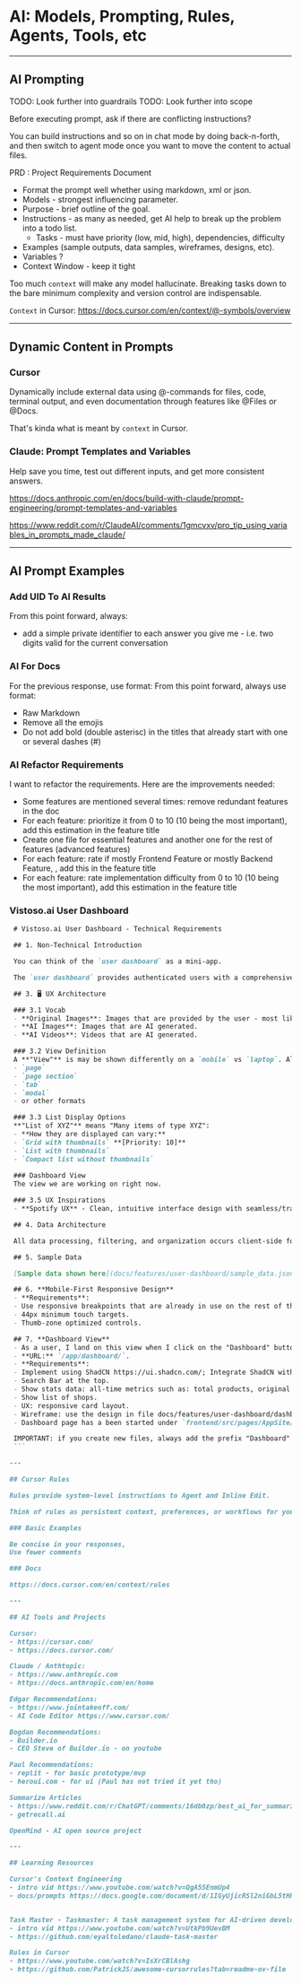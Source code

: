 
# AI: Models, Prompting, Rules, Agents, Tools, etc

---

## AI Prompting

TODO: Look further into guardrails
TODO: Look further into scope

Before executing prompt, ask if there are conflicting instructions?

You can build instructions and so on in chat mode by doing back-n-forth, and then switch to agent mode once you want to move the content to actual files.

PRD : Project Requirements Document

- Format the prompt well whether using markdown, xml or json.
- Models - strongest influencing parameter.
- Purpose - brief outline of the goal.
- Instructions - as many as needed, get AI help to break up the problem into a todo list.
  - Tasks - must have priority (low, mid, high), dependencies, difficulty
- Examples (sample outputs, data samples, wireframes, designs, etc).
- Variables ?
- Context Window - keep it tight

Too much `context` will make any model hallucinate. Breaking tasks down to the bare minimum complexity and version control are indispensable.

`Context` in Cursor: https://docs.cursor.com/en/context/@-symbols/overview

---

## Dynamic Content in Prompts

### Cursor

Dynamically include external data using @-commands for files, code, terminal output, and even documentation through features like @Files or @Docs.

That's kinda what is meant by `context` in Cursor.

### Claude: Prompt Templates and Variables

Help save you time, test out different inputs, and get more consistent answers.

https://docs.anthropic.com/en/docs/build-with-claude/prompt-engineering/prompt-templates-and-variables

https://www.reddit.com/r/ClaudeAI/comments/1gmcvxv/pro_tip_using_variables_in_prompts_made_claude/

---

## AI Prompt Examples

### Add UID To AI Results

From this point forward, always:
- add a simple private identifier to each answer you give me - i.e. two digits valid for the current conversation

### AI For Docs

For the previous response, use format:
From this point forward, always use format:
- Raw Markdown
- Remove all the emojis
- Do not add bold (double asterisc) in the titles that already start with one or several dashes (#)

### AI Refactor Requirements

I want to refactor the requirements. Here are the improvements needed:
 - Some features are mentioned several times: remove redundant features in the doc
 - For each feature: prioritize it from 0 to 10 (10 being the most important), add this estimation in the feature title
 - Create one file for essential features and another one for the rest of features (advanced features)
 - For each feature: rate if mostly Frontend Feature or mostly Backend Feature, , add this in the feature title
 - For each feature: rate implementation difficulty from 0 to 10 (10 being the most important), add this estimation in the feature title

### Vistoso.ai User Dashboard

   ```markdown
    # Vistoso.ai User Dashboard - Technical Requirements

    ## 1. Non-Technical Introduction

    You can think of the `user dashboard` as a mini-app.

    The `user dashboard` provides authenticated users with a comprehensive view of all their content. This logically and intuitively organized by shop domains and products. 

    ## 3. 🖥️ UX Architecture

    ### 3.1 Vocab
    - **Original Images**: Images that are provided by the user - most likely real photos of the product.
    - **AI Images**: Images that are AI generated.
    - **AI Videos**: Videos that are AI generated.

    ### 3.2 View Definition
    A **"View"** is may be shown differently on a `mobile` vs `laptop`. All views are implemented as components and can be displayed as a:
    - `page`
    - `page section`
    - `tab`
    - `modal`
    - or other formats

    ### 3.3 List Display Options
    **"List of XYZ"** means "Many items of type XYZ":
    - **How they are displayed can vary:**
    - `Grid with thumbnails` **[Priority: 10]**
    - `List with thumbnails`
    - `Compact list without thumbnails`
    
    ### Dashboard View
    The view we are working on right now.

    ### 3.5 UX Inspirations
    - **Spotify UX** - Clean, intuitive interface design with seamless/transparent hierarchical navigation

    ## 4. Data Architecture

    All data processing, filtering, and organization occurs client-side for optimal performance and user experience.

    ## 5. Sample Data

    [Sample data shown here](docs/features/user-dashboard/sample_data.json) is what we need to process and display.

    ## 6. **Mobile-First Responsive Design**
    - **Requirements**:
    - Use responsive breakpoints that are already in use on the rest of the project.
    - 44px minimum touch targets.
    - Thumb-zone optimized controls.

    ## 7. **Dashboard View**
    - As a user, I land on this view when I click on the "Dashboard" button in the menu.
    - **URL:** `/app/dashboard/`.
    - **Requirements**:
    - Implement using ShadCN https://ui.shadcn.com/; Integrate ShadCN with existing color code of the project.
    - Search Bar at the top.
    - Show stats data: all-time metrics such as: total products, original images, ai images, and ai videos.
    - Show list of shops.
    - UX: responsive card layout.
    - Wireframe: use the design in file docs/features/user-dashboard/dashboard_view_00_-_vistoso.ai.png to guide you
    - Dashboard page has a been started under `frontend/src/pages/AppSite/DashboardPage.tsx`, carry on the work started.

    IMPORTANT: if you create new files, always add the prefix "Dashboard" to the file name. For instance, `Card.tsx` becomes `DashboardCard.tsx`.
    ```

---

## Cursor Rules 

Rules provide system-level instructions to Agent and Inline Edit. 

Think of rules as persistent context, preferences, or workflows for your projects.

### Basic Examples

Be concise in your responses,
Use fewer comments

### Docs

https://docs.cursor.com/en/context/rules

---

## AI Tools and Projects

Cursor:
- https://cursor.com/
- https://docs.cursor.com/

Claude / Anthtopic:
- https://www.anthropic.com
- https://docs.anthropic.com/en/home
 
Edgar Recommendations:
- https://www.jointakeoff.com/ 
- AI Code Editor https://www.cursor.com/ 

Bogdan Recommendations:
- Builder.io 
- CEO Steve of Builder.io - on youtube

Paul Recommendations:
- replit - for basic prototype/mvp
- heroui.com - for ui (Paul has not tried it yet tho)

Summarize Articles
 - https://www.reddit.com/r/ChatGPT/comments/16db0zp/best_ai_for_summarizing_articleslong_reddit_posts/
 - getrecall.ai 
 
OpenMind - AI open source project

---

## Learning Resources

Cursor's Context Engineering
- intro vid https://www.youtube.com/watch?v=QgA55EnmUp4
- docs/prompts https://docs.google.com/document/d/1IGyUjicRSl2niGbL5tHRWzTZo1rL-oLOfjOdMilDtEk/edit?tab=t.0


Task Master - Taskmaster: A task management system for AI-driven development, AI agnostic. 
 - intro vid https://www.youtube.com/watch?v=UtkPb9UevBM
 - https://github.com/eyaltoledano/claude-task-master
 
Rules in Cursor
 - https://www.youtube.com/watch?v=IsXrCBlAshg
 - https://github.com/PatrickJS/awesome-cursorrules?tab=readme-ov-file
 
 